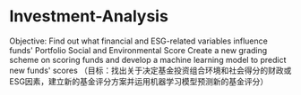 # Investment-Analysis

Objective: Find out what financial and ESG-related variables influence funds' Portfolio Social and Environmental Score
           Create a new grading scheme on scoring funds and develop a machine learning model to predict new funds' scores
（目标：找出关于决定基金投资组合环境和社会得分的财政或ESG因素，建立新的基金评分方案并运用机器学习模型预测新的基金评分）

